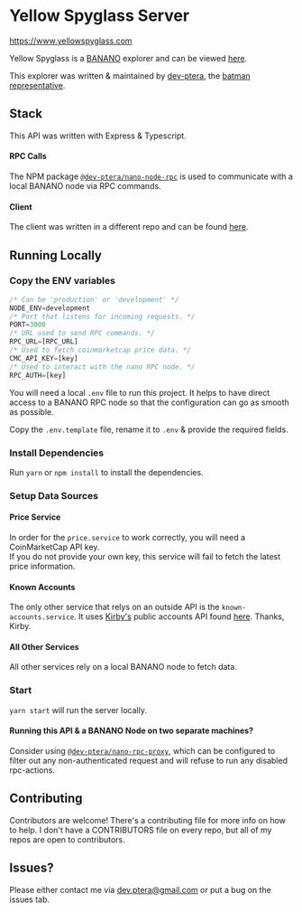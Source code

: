 # Yellow Spyglass Server

https://www.yellowspyglass.com

Yellow Spyglass is a [BANANO](https://www.banano.cc) explorer and can be viewed [here](https://www.yellowspyglass.com). 

This explorer was written & maintained by [dev-ptera](https://github.com/dev-ptera), the [batman representative](http://108.39.249.5/).

## Stack

This API was written with Express & Typescript.

#### RPC Calls 
The NPM package [`@dev-ptera/nano-node-rpc`](https://www.npmjs.com/package/@dev-ptera/nano-node-rpc) is used to communicate with a local BANANO node via RPC commands. 


#### Client
The client was written in a different repo and can be found [here](https://github.com/dev-ptera/yellow-spyglass-client). 

## Running Locally

### Copy the ENV variables


```typescript
/* Can be 'production' or 'development' */
NODE_ENV=development
/* Port that listens for incoming requests. */
PORT=3000
/* URL used to send RPC commands. */
RPC_URL=[RPC_URL]
/* Used to fetch coinmarketcap price data. */
CMC_API_KEY=[key] 
/* Used to interact with the nano RPC node. */
RPC_AUTH=[key]
```
You will need a local `.env` file to run this project.  It helps to have direct access to a BANANO RPC node so that the configuration can go as smooth as possible.

Copy the `.env.template` file, rename it to `.env` & provide the required fields.

### Install Dependencies

Run `yarn` or `npm install` to install the dependencies.

### Setup Data Sources

#### Price Service
In order for the `price.service` to work correctly, you will need a CoinMarketCap API key.  
If you do not provide your own key, this service will fail to fetch the latest price information.  


#### Known Accounts
The only other service that relys on an outside API is the `known-accounts.service`. 
It uses [Kirby's](https://github.com/Kirby1997) public accounts API found [here](https://kirby.eu.pythonanywhere.com/api/v1/resources/addresses/all).  Thanks, Kirby.


#### All Other Services
All other services rely on a local BANANO node to fetch data.


### Start

`yarn start` will run the server locally.

#### Running this API & a BANANO Node on two separate machines?

Consider using [`@dev-ptera/nano-rpc-proxy`](https://www.npmjs.com/package/@dev-ptera/nano-rpc-proxy), 
which can be configured to filter out any non-authenticated request and will refuse to run any disabled rpc-actions.


## Contributing

Contributors are welcome! There's a contributing file for more info on how to help.  I don't have a CONTRIBUTORS file on every repo, but all of my repos are open to contributors.  

## Issues?

Please either contact me via dev.ptera@gmail.com or put a bug on the issues tab.  